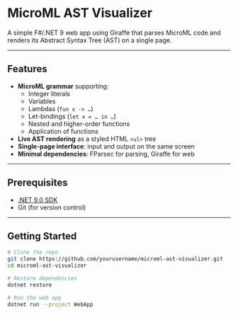 # MicroML AST Visualizer

A simple F#/.NET 9 web app using Giraffe that parses MicroML code and renders its Abstract Syntax Tree (AST) on a single page.

---

## Features

- **MicroML grammar** supporting:
  - Integer literals
  - Variables
  - Lambdas (`fun x -> …`)
  - Let-bindings (`let x = … in …`)
  - Nested and higher-order functions
  - Application of functions
- **Live AST rendering** as a styled HTML `<ul>` tree
- **Single-page interface**: input and output on the same screen  
- **Minimal dependencies**: FParsec for parsing, Giraffe for web

---

## Prerequisites

- [.NET 9.0 SDK](https://dotnet.microsoft.com/download)  
- Git (for version control)

---

## Getting Started

```bash
# Clone the repo
git clone https://github.com/yourusername/microml-ast-visualizer.git
cd microml-ast-visualizer

# Restore dependencies
dotnet restore

# Run the web app
dotnet run --project WebApp
